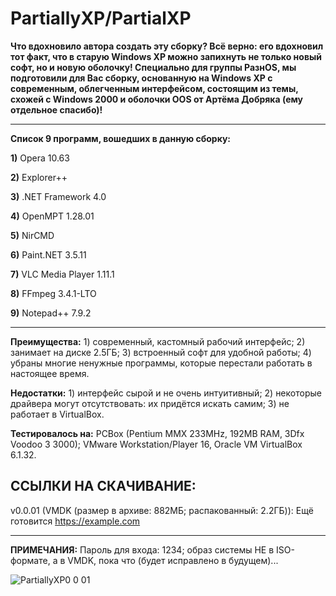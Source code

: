 # PartiallyXP/PartialXP

**Что вдохновило автора создать эту сборку? Всё верно: его вдохновил тот факт, что в старую Windows XP можно запихнуть не только новый софт, но и новую оболочку!
Специально для группы РазнOS, мы подготовили для Вас сборку, основанную на Windows XP с современным, облегченным интерфейсом, состоящим из темы, схожей с Windows 2000 и оболочки OOS от Артёма Добряка (ему отдельное спасибо)!**

--------------------
**Список 9 программ, вошедших в данную сборку:**

**1)** Opera 10.63

**2)** Explorer++

**3)** .NET Framework 4.0

**4)** OpenMPT 1.28.01

**5)** NirCMD

**6)** Paint.NET 3.5.11

**7)** VLC Media Player 1.11.1

**8)** FFmpeg 3.4.1-LTO

**9)** Notepad++ 7.9.2

-------------------------
**Преимущества:** 1) современный, кастомный рабочий интерфейc; 2) занимает на диске 2.5ГБ; 3) встроенный софт для удобной работы; 4) убраны многие ненужные программы, которые перестали работать в настоящее время.

**Недостатки:** 1) интерфейс сырой и не очень интуитивный; 2) некоторые драйвера могут отсутствовать: их придётся искать самим; 3) не работает в VirtualBox.


**Тестировалось на:** PCBox (Pentium MMX 233MHz, 192MB RAM, 3Dfx Voodoo 3 3000); VMware Workstation/Player 16, Oracle VM VirtualBox 6.1.32.


**ССЫЛКИ НА СКАЧИВАНИЕ:** 
--------------------------------------
v0.0.01 (VMDK (размер в архиве: 882МБ; распакованный: 2.2ГБ)): Ещё готовится https://example.com

--------------------------------------


**ПРИМЕЧАНИЯ:** Пароль для входа: 1234; образ системы НЕ в ISO-формате, а в VMDK, пока что (будет исправлено в будущем)...

![PartiallyXP0 0 01](https://user-images.githubusercontent.com/74654571/171841659-9a5e0ba4-caf0-4e19-a435-241d059e5288.png)
